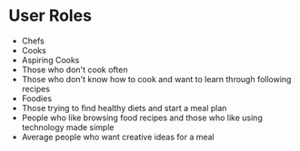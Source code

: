 # User Roles
* Chefs
* Cooks
* Aspiring Cooks
* Those who don't cook often
* Those who don't know how to cook and want to learn through following recipes
* Foodies
* Those trying to find healthy diets and start a meal plan
* People who like browsing food recipes and those who like using technology made simple
* Average people who want creative ideas for a meal
